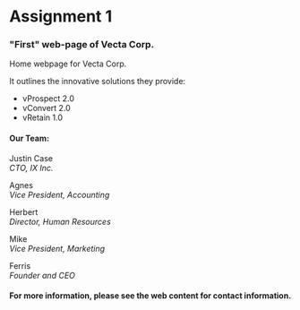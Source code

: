 # Assignment 1

### "First" web-page of **Vecta Corp**.  
Home webpage for Vecta Corp.  

It outlines the innovative solutions they provide:  
* vProspect 2.0
* vConvert 2.0  
* vRetain 1.0

#### Our Team:
Justin Case  
_CTO, IX Inc._

Agnes  
_Vice President, Accounting_

Herbert  
_Director, Human Resources_

Mike  
_Vice President, Marketing_

Ferris  
_Founder and CEO_


#### For more information, please see the web content for contact information.
